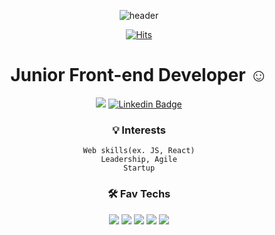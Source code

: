 <div align="center">
 
![header](https://capsule-render.vercel.app/api?type=cylinder&color=auto&height=150&section=header&text=Subin%20Choi&fontSize=50&animation=twinkling)

[![Hits](https://hits.seeyoufarm.com/api/count/incr/badge.svg?url=https%3A%2F%2Fgithub.com%2Fsubincdev&count_bg=%23FFB60F&title_bg=%23555555&icon=&icon_color=%23E7E7E7&title=hits&edge_flat=false)](https://hits.seeyoufarm.com)

# Junior Front-end Developer ☺️
 <a href="https://velog.io/@samkong" target="_blank"><img src="https://img.shields.io/badge/Velog-20c997?style=flat-square&logo=Vimeo&logoColor=white"/></a>
  [![Linkedin Badge](https://img.shields.io/badge/-LinkedIn-blue?style=flat-square&logo=Linkedin&logoColor=white&link=https://www.linkedin.com/in/dandanpoke/)](https://www.linkedin.com/in/dandanpoke/)

### 💡 Interests
 `Web skills(ex. JS, React)`<br>
 `Leadership, Agile`<br>
 `Startup`

### 🛠 Fav Techs
<img src="https://img.shields.io/badge/HTML5-E34F26?style=flat-square&logo=HTML5&logoColor=white"/></a> <img src="https://img.shields.io/badge/CSS3-1572B6?style=flat-square&logo=CSS3&logoColor=white"/></a> <img src="https://img.shields.io/badge/JavaScript-F7DF1E?style=flat-square&logo=JavaScript&logoColor=white"/></a> <img src="https://img.shields.io/badge/React-61DAFB?style=flat-square&logo=React&logoColor=white"/></a>
<img src="https://img.shields.io/badge/Python-3766AB?style=flat-square&logo=Python&logoColor=white"/></a> 

</div>
